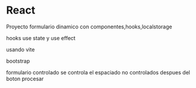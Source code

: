 # React 
Proyecto formulario dinamico con componentes,hooks,localstorage

hooks use state y use effect

usando vite

bootstrap

formulario controlado se controla el espaciado
no controlados despues del boton procesar
